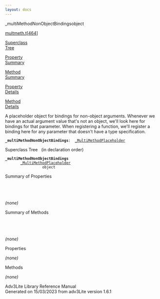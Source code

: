 ```yaml
---
layout: docs
---
```

<span class="title">\_multiMethodNonObjectBindings</span><span class="type">object</span>

[multmeth.t](../file/multmeth.t.html)\[[464](../source/multmeth.t.html#464)\]

[Superclass  
Tree](#_SuperClassTree_)

[Property  
Summary](#_PropSummary_)

[Method  
Summary](#_MethodSummary_)

[Property  
Details](#_Properties_)

[Method  
Details](#_Methods_)

<div class="fdesc">

A placeholder object for bindings for non-object arguments. Whenever we
have an actual argument value that's not an object, we'll look here for
bindings for that parameter. When registering a function, we'll register
a binding here for any parameter that doesn't have a type specification.

**`_multiMethodNonObjectBindings`**` :   `[`_MultiMethodPlaceholder`](../object/_MultiMethodPlaceholder.html)

</div>

<span id="_SuperClassTree_"></span>

<div class="mjhd">

<span class="hdln">Superclass Tree</span>   (in declaration order)

</div>

**`_multiMethodNonObjectBindings`**  
`         `[`_MultiMethodPlaceholder`](../object/_MultiMethodPlaceholder.html)  
`                 object`  
<span id="_PropSummary_"></span>

<div class="mjhd">

<span class="hdln">Summary of Properties</span>  

</div>

` `

` `

*(none)* <span id="_MethodSummary_"></span>

<div class="mjhd">

<span class="hdln">Summary of Methods</span>  

</div>

` `

` `

*(none)* <span id="_Properties_"></span>

<div class="mjhd">

<span class="hdln">Properties</span>  

</div>

*(none)* <span id="_Methods_"></span>

<div class="mjhd">

<span class="hdln">Methods</span>  

</div>

*(none)*

<div class="ftr">

Adv3Lite Library Reference Manual  
Generated on 15/03/2023 from adv3Lite version 1.6.1

</div>
